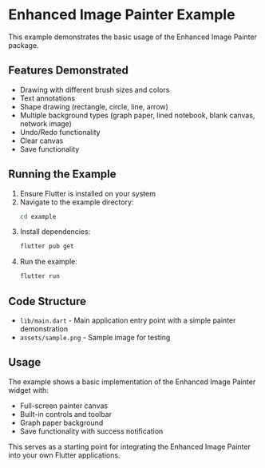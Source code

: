 # Enhanced Image Painter Example

This example demonstrates the basic usage of the Enhanced Image Painter package.

## Features Demonstrated

- Drawing with different brush sizes and colors
- Text annotations
- Shape drawing (rectangle, circle, line, arrow)
- Multiple background types (graph paper, lined notebook, blank canvas, network image)
- Undo/Redo functionality
- Clear canvas
- Save functionality

## Running the Example

1. Ensure Flutter is installed on your system
2. Navigate to the example directory:
   ```bash
   cd example
   ```
3. Install dependencies:
   ```bash
   flutter pub get
   ```
4. Run the example:
   ```bash
   flutter run
   ```

## Code Structure

- `lib/main.dart` - Main application entry point with a simple painter demonstration
- `assets/sample.png` - Sample image for testing

## Usage

The example shows a basic implementation of the Enhanced Image Painter widget with:
- Full-screen painter canvas
- Built-in controls and toolbar
- Graph paper background
- Save functionality with success notification

This serves as a starting point for integrating the Enhanced Image Painter into your own Flutter applications.
